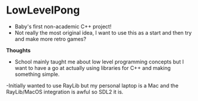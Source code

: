 # LowLevelPong

- Baby's first non-academic C++ project!
- Not really the most original idea, I want to use this as a start and then
try and make more retro games? 


**Thoughts**
- School mainly taught me about low level programming concepts but I want to have a go 
at actually using libraries for C++ and making something simple.

-Initially wanted to use RayLib but my personal laptop is a Mac and the RayLib/MacOS 
integration is awful so SDL2 it is.
